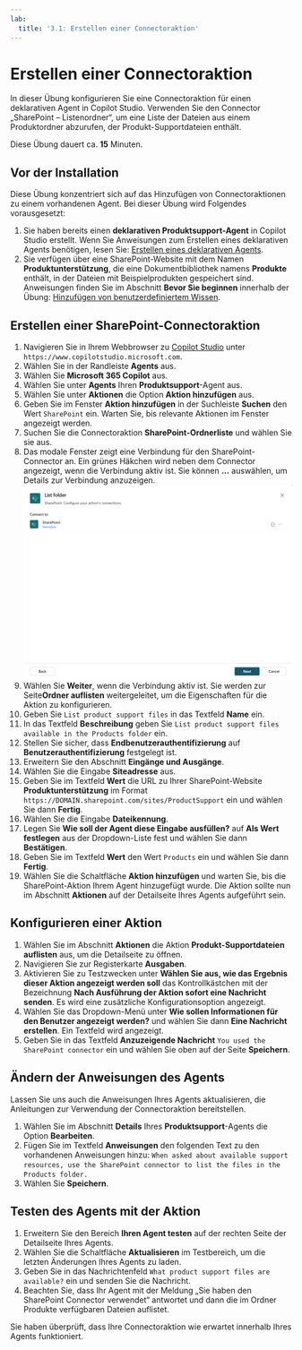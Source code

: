 ```yaml
---
lab:
  title: '3.1: Erstellen einer Connectoraktion'
---
```


# Erstellen einer Connectoraktion

In dieser Übung konfigurieren Sie eine Connectoraktion für einen deklarativen Agent in Copilot Studio. Verwenden Sie den Connector „SharePoint – Listenordner“, um eine Liste der Dateien aus einem Produktordner abzurufen, der Produkt-Supportdateien enthält.

Diese Übung dauert ca. **15** Minuten.

## Vor der Installation

Diese Übung konzentriert sich auf das Hinzufügen von Connectoraktionen zu einem vorhandenen Agent. Bei dieser Übung wird Folgendes vorausgesetzt:

1. Sie haben bereits einen **deklarativen Produktsupport-Agent** in Copilot Studio erstellt. Wenn Sie Anweisungen zum Erstellen eines deklarativen Agents benötigen, lesen Sie: [Erstellen eines deklarativen Agents](../01-Build-your-first-declarative-agent/01-create-declarative-agent.md).
1. Sie verfügen über eine SharePoint-Website mit dem Namen **Produktunterstützung**, die eine Dokumentbibliothek namens **Produkte** enthält, in der Dateien mit Beispielprodukten gespeichert sind. Anweisungen finden Sie im Abschnitt **Bevor Sie beginnen** innerhalb der Übung: [Hinzufügen von benutzerdefiniertem Wissen](../01-Build-your-first-declarative-agent/02-add-custom-knowledge.md).

## Erstellen einer SharePoint-Connectoraktion

1. Navigieren Sie in Ihrem Webbrowser zu [Copilot Studio](https://www.copilotstudio.microsoft.com) unter `https://www.copilotstudio.microsoft.com`.
1. Wählen Sie in der Randleiste **Agents** aus.
1. Wählen Sie **Microsoft 365 Copilot** aus.
1. Wählen Sie unter **Agents** Ihren **Produktsupport**-Agent aus.
1. Wählen Sie unter **Aktionen** die Option **Aktion hinzufügen** aus.
1. Geben Sie im Fenster **Aktion hinzufügen** in der Suchleiste **Suchen** den Wert `SharePoint` ein. Warten Sie, bis relevante Aktionen im Fenster angezeigt werden.
1. Suchen Sie die Connectoraktion **SharePoint-Ordnerliste** und wählen Sie sie aus.
1. Das modale Fenster zeigt eine Verbindung für den SharePoint-Connector an. Ein grünes Häkchen wird neben dem Connector angezeigt, wenn die Verbindung aktiv ist. Sie können **...** auswählen, um Details zur Verbindung anzuzeigen.
    ![Screenshot des SharePoint-Verbindungsstatus](../Media/SharePoint-connection.png)
1. Wählen Sie **Weiter**, wenn die Verbindung aktiv ist. Sie werden zur Seite**Ordner auflisten** weitergeleitet, um die Eigenschaften für die Aktion zu konfigurieren.
1. Geben Sie `List product support files` in das Textfeld **Name** ein.
1. In das Textfeld **Beschreibung** geben Sie `List product support files available in the Products folder` ein.
1. Stellen Sie sicher, dass **Endbenutzerauthentifizierung** auf **Benutzerauthentifizierung** festgelegt ist.
1. Erweitern Sie den Abschnitt **Eingänge und Ausgänge**.
1. Wählen Sie die Eingabe **Siteadresse** aus.
1. Geben Sie im Textfeld **Wert** die URL zu Ihrer SharePoint-Website **Produktunterstützung** im Format `https://DOMAIN.sharepoint.com/sites/ProductSupport` ein und wählen Sie dann **Fertig**.
1. Wählen Sie die Eingabe **Dateikennung**.
1. Legen Sie **Wie soll der Agent diese Eingabe ausfüllen?** auf **Als Wert festlegen** aus der Dropdown-Liste fest und wählen Sie dann **Bestätigen**.
1. Geben Sie im Textfeld **Wert** den Wert `Products` ein und wählen Sie dann **Fertig**.
1. Wählen Sie die Schaltfläche **Aktion hinzufügen** und warten Sie, bis die SharePoint-Aktion Ihrem Agent hinzugefügt wurde. Die Aktion sollte nun im Abschnitt **Aktionen** auf der Detailseite Ihres Agents aufgeführt sein.

## Konfigurieren einer Aktion

1. Wählen Sie im Abschnitt **Aktionen** die Aktion **Produkt-Supportdateien auflisten** aus, um die Detailseite zu öffnen.
1. Navigieren Sie zur Registerkarte **Ausgaben**.
1. Aktivieren Sie zu Testzwecken unter **Wählen Sie aus, wie das Ergebnis dieser Aktion angezeigt werden soll** das Kontrollkästchen mit der Bezeichnung **Nach Ausführung der Aktion sofort eine Nachricht senden**. Es wird eine zusätzliche Konfigurationsoption angezeigt.
1. Wählen Sie das Dropdown-Menü unter **Wie sollen Informationen für den Benutzer angezeigt werden?** und wählen Sie dann **Eine Nachricht erstellen**. Ein Textfeld wird angezeigt.
1. Geben Sie in das Textfeld **Anzuzeigende Nachricht** `You used the SharePoint connector` ein und wählen Sie oben auf der Seite **Speichern**.

## Ändern der Anweisungen des Agents

Lassen Sie uns auch die Anweisungen Ihres Agents aktualisieren, die Anleitungen zur Verwendung der Connectoraktion bereitstellen.

1. Wählen Sie im Abschnitt **Details** Ihres **Produktsupport**-Agents die Option **Bearbeiten**.
1. Fügen Sie im Textfeld **Anweisungen** den folgenden Text zu den vorhandenen Anweisungen hinzu: `When asked about available support resources, use the SharePoint connector to list the files in the Products folder.`
1. Wählen Sie **Speichern**.

## Testen des Agents mit der Aktion

1. Erweitern Sie den Bereich **Ihren Agent testen** auf der rechten Seite der Detailseite Ihres Agents.
1. Wählen Sie die Schaltfläche **Aktualisieren** im Testbereich, um die letzten Änderungen Ihres Agents zu laden.
1. Geben Sie in das Nachrichtenfeld `What product support files are available?` ein und senden Sie die Nachricht.
1. Beachten Sie, dass Ihr Agent mit der Meldung „Sie haben den SharePoint Connector verwendet“ antwortet und dann die im Ordner Produkte verfügbaren Dateien auflistet.

Sie haben überprüft, dass Ihre Connectoraktion wie erwartet innerhalb Ihres Agents funktioniert.
